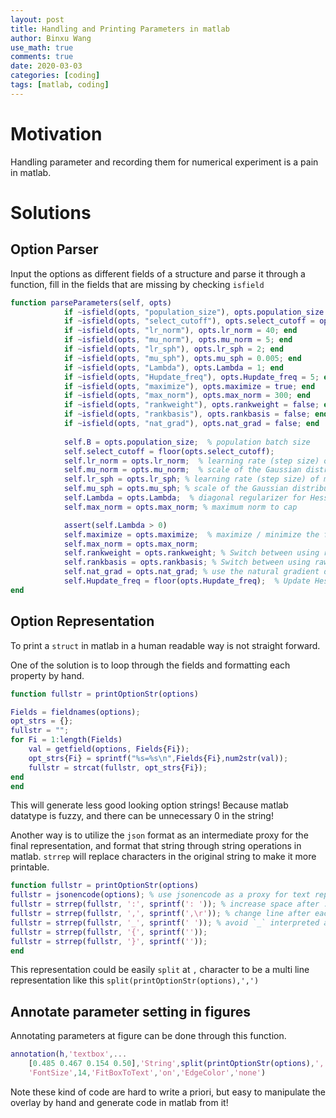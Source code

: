```yaml
---
layout: post
title: Handling and Printing Parameters in matlab
author: Binxu Wang
use_math: true
comments: true
date: 2020-03-03
categories: [coding]
tags: [matlab, coding]
---
```


# Motivation

Handling parameter and recording them for numerical experiment is a pain in matlab. 





# Solutions

## Option Parser

Input the options as different fields of a structure and parse it through a function, fill in the fields that are missing by checking `isfield`

```matlab
function parseParameters(self, opts)
            if ~isfield(opts, "population_size"), opts.population_size = 40; end
            if ~isfield(opts, "select_cutoff"), opts.select_cutoff = opts.population_size / 2; end    
            if ~isfield(opts, "lr_norm"), opts.lr_norm = 40; end
            if ~isfield(opts, "mu_norm"), opts.mu_norm = 5; end
            if ~isfield(opts, "lr_sph"), opts.lr_sph = 2; end  
            if ~isfield(opts, "mu_sph"), opts.mu_sph = 0.005; end          
            if ~isfield(opts, "Lambda"), opts.Lambda = 1; end
            if ~isfield(opts, "Hupdate_freq"), opts.Hupdate_freq = 5; end
            if ~isfield(opts, "maximize"), opts.maximize = true; end
            if ~isfield(opts, "max_norm"), opts.max_norm = 300; end
            if ~isfield(opts, "rankweight"), opts.rankweight = false; end
            if ~isfield(opts, "rankbasis"), opts.rankbasis = false; end
            if ~isfield(opts, "nat_grad"), opts.nat_grad = false; end
    
            self.B = opts.population_size;  % population batch size
            self.select_cutoff = floor(opts.select_cutoff);
            self.lr_norm = opts.lr_norm;  % learning rate (step size) on radial direction
            self.mu_norm = opts.mu_norm;  % scale of the Gaussian distribution on radial direction
            self.lr_sph = opts.lr_sph; % learning rate (step size) of moving along gradient
            self.mu_sph = opts.mu_sph; % scale of the Gaussian distribution to estimate gradient
            self.Lambda = opts.Lambda;  % diagonal regularizer for Hessian matrix
            self.max_norm = opts.max_norm; % maximum norm to cap 

            assert(self.Lambda > 0)
            self.maximize = opts.maximize;  % maximize / minimize the function
            self.max_norm = opts.max_norm;
            self.rankweight = opts.rankweight; % Switch between using raw score as weight VS use rank weight as score
            self.rankbasis = opts.rankbasis; % Switch between using raw score as weight VS use rank weight as score
            self.nat_grad = opts.nat_grad; % use the natural gradient definition, or normal gradient.
            self.Hupdate_freq = floor(opts.Hupdate_freq);  % Update Hessian (add additional samples every how many generations)
end
```



## Option Representation

To print a `struct` in matlab in a human readable way is not straight forward. 

One of the solution is to loop through the fields and formatting each property by hand. 

```matlab
function fullstr = printOptionStr(options)

Fields = fieldnames(options);
opt_strs = {};
fullstr = "";
for Fi = 1:length(Fields)
    val = getfield(options, Fields{Fi});
    opt_strs{Fi} = sprintf("%s=%s\n",Fields{Fi},num2str(val));
    fullstr = strcat(fullstr, opt_strs{Fi});
end
end
```

This will generate less good looking option strings! Because matlab datatype is fuzzy, and there can be unnecessary 0 in the string! 



Another way is to utilize the `json` format as an intermediate proxy for the final representation, and format that string through string operations in matlab. `strrep` will replace characters in the original string to make it more printable. 

```matlab
function fullstr = printOptionStr(options)
fullstr = jsonencode(options); % use jsonencode as a proxy for text representation of options
fullstr = strrep(fullstr, ':', sprintf(': ')); % increase space after :
fullstr = strrep(fullstr, ',', sprintf(',\r')); % change line after each , 
fullstr = strrep(fullstr, '_', sprintf(' ')); % avoid `_` interpreted as Latex
fullstr = strrep(fullstr, '{', sprintf(''));
fullstr = strrep(fullstr, '}', sprintf(''));
end
```

This representation could be easily `split` at `,` character to be a multi line representation like this `split(printOptionStr(options),',')`



## Annotate parameter setting in figures

Annotating parameters at figure can be done through this function. 

```matlab
annotation(h,'textbox',...
    [0.485 0.467 0.154 0.50],'String',split(printOptionStr(options),','),...
    'FontSize',14,'FitBoxToText','on','EdgeColor','none')
```

Note these kind of code are hard to write a priori, but easy to manipulate the overlay by hand and generate code in matlab from it! 



